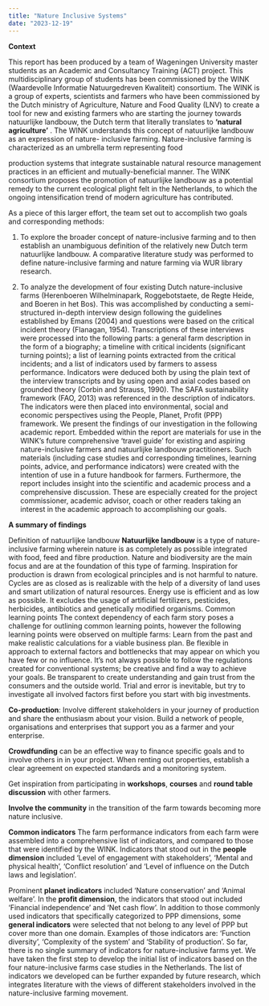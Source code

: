 ```yaml
---
title: "Nature Inclusive Systems"
date: "2023-12-19"
---
```


**Context**

This report has been produced by a team of Wageningen University master students as an Academic
and Consultancy Training (ACT) project. This multidisciplinary group of students has been
commissioned by the WINK (Waardevolle Informatie Natuurgedreven Kwaliteit) consortium. The WINK
is a group of experts, scientists and farmers who have been commissioned by the Dutch ministry of
Agriculture, Nature and Food Quality (LNV) to create a tool for new and existing farmers who are
starting the journey towards natuurlijke landbouw, the Dutch term that literally translates to **‘natural agriculture’** . The WINK understands this concept of natuurlijke landbouw as an expression of nature-
inclusive farming. Nature-inclusive farming is characterized as an umbrella term representing food

production systems that integrate sustainable natural resource management practices in an efficient
and mutually-beneficial manner. The WINK consortium proposes the promotion of natuurlijke
landbouw as a potential remedy to the current ecological plight felt in the Netherlands, to which the
ongoing intensification trend of modern agriculture has contributed.

As a piece of this larger effort, the team set out to accomplish two goals and corresponding methods:
1. To explore the broader concept of nature-inclusive farming and to then establish an
unambiguous definition of the relatively new Dutch term natuurlijke landbouw. A comparative
literature study was performed to define nature-inclusive farming and nature farming via WUR
library research.

2. To analyze the development of four existing Dutch nature-inclusive farms (Herenboeren
Wilhelminapark, Roggebotstaete, de Regte Heide, and Boeren in het Bos). This was
accomplished by conducting a semi-structured in-depth interview design following the
guidelines established by Emans (2004) and questions were based on the critical incident
theory (Flanagan, 1954). Transcriptions of these interviews were processed into the following
parts: a general farm description in the form of a biography; a timeline with critical incidents
(significant turning points); a list of learning points extracted from the critical incidents; and a
list of indicators used by farmers to assess performance. Indicators were deduced both by
using the plain text of the interview transcripts and by using open and axial codes based on
grounded theory (Corbin and Strauss, 1990). The SAFA sustainability framework (FAO, 2013)
was referenced in the description of indicators. The indicators were then placed into
environmental, social and economic perspectives using the People, Planet, Profit (PPP)
framework.
We present the findings of our investigation in the following academic report. Embedded within the
report are materials for use in the WINK’s future comprehensive ‘travel guide’ for existing and aspiring
nature-inclusive farmers and natuurlijke landbouw practitioners. Such materials (including case studies
and corresponding timelines, learning points, advice, and performance indicators) were created with
the intention of use in a future handbook for farmers. Furthermore, the report includes insight into
the scientific and academic process and a comprehensive discussion. These are especially created for
the project commissioner, academic advisor, coach or other readers taking an interest in the academic
approach to accomplishing our goals.

**A summary of findings**


Definition of natuurlijke landbouw
**Natuurlijke landbouw** is a type of nature-inclusive farming wherein nature is as completely as possible
integrated with food, feed and fibre production. Nature and biodiversity are the main focus and are at
the foundation of this type of farming.
Inspiration for production is drawn from ecological principles
and is not harmful to nature. Cycles are as closed as is realizable with the help of a diversity of land
uses and smart utilization of natural resources. Energy use is efficient and as low as possible. It excludes
the usage of artificial fertilizers, pesticides, herbicides, antibiotics and genetically modified organisms.
Common learning points
The context dependency of each farm story poses a challenge for outlining common learning points,
however the following learning points were observed on multiple farms:
Learn from the past and make realistic calculations for a viable business plan.
Be flexible in approach to external factors and bottlenecks that may appear on which you have
few or no influence.
It’s not always possible to follow the regulations created for conventional systems; be creative
and find a way to achieve your goals.
Be transparent to create understanding and gain trust from the consumers and the outside
world.
Trial and error is inevitable, but try to investigate all involved factors first before you start with
big investments.

**Co-production**: Involve different stakeholders in your journey of production and share the
enthusiasm about your vision.
Build a network of people, organisations and enterprises that support you as a farmer and your
enterprise.

**Crowdfunding** can be an effective way to finance specific goals and to involve others in in your
project.
When renting out properties, establish a clear agreement on expected standards and a
monitoring system.

Get inspiration from participating in **workshops**, **courses** and **round table discussion** with other
farmers.

**Involve the community** in the transition of the farm towards becoming more nature inclusive.


**Common indicators**
The farm performance indicators from each farm were assembled into a comprehensive list of
indicators, and compared to those that were identified by the WINK. Indicators that stood out in the
**people dimension** included ‘Level of engagement with stakeholders’, ‘Mental and physical health’,
‘Conflict resolution’ and ‘Level of influence on the Dutch laws and legislation’.

Prominent **planet indicators** included ‘Nature conservation’ and ‘Animal welfare’. In the **profit dimension**, the indicators
that stood out included ‘Financial independence’ and ‘Net cash flow’.
In addition to those commonly used indicators that specifically categorized to PPP dimensions, some **general indicators** were selected
that not belong to any level of PPP but cover more than one domain. Examples of those indicators are:
‘Function diversity’, ‘Complexity of the system’ and ‘Stability of production’.
So far, there is no single summary of indicators for nature-inclusive farms yet. We have taken the first
step to develop the initial list of indicators based on the four nature-inclusive farms case studies in the
Netherlands. The list of indicators we developed can be further expanded by future research, which
integrates literature with the views of different stakeholders involved in the nature-inclusive farming
movement.